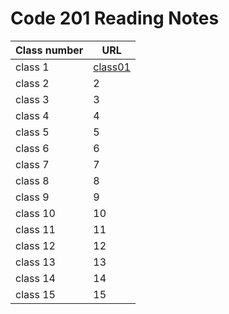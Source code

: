 # Code 201 Reading Notes

|Class number | URL |
--------------|-------
| class 1 |  [class01](https://osamamagableh.github.io/201-Reading-Note/class01)|
| class 2 |   2 |
| class 3 |  3  |
| class 4 |  4  |
| class 5 |  5  |
| class 6 |  6 |
| class 7 |  7 |
| class 8 |  8  |
| class 9 |  9  |
| class 10 |  10  |
| class 11 |  11  |
| class 12 |  12  |
| class 13 |  13  |
| class 14 |  14  |
| class 15 |  15  |
